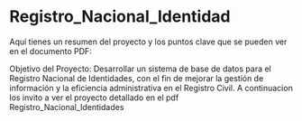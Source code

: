 # Registro_Nacional_Identidad
Aquí tienes un resumen del proyecto y los puntos clave que se pueden ver en el documento PDF:

Objetivo del Proyecto: Desarrollar un sistema de base de datos para el Registro Nacional de Identidades, con el fin de mejorar la gestión de información y la eficiencia administrativa en el Registro Civil.
A continuacion los invito a ver el proyecto detallado en el pdf Registro_Nacional_Identidades
